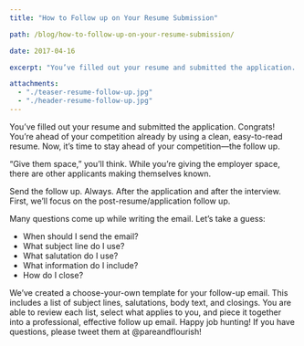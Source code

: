 ```yaml
---
title: "How to Follow up on Your Resume Submission"

path: /blog/how-to-follow-up-on-your-resume-submission/

date: 2017-04-16

excerpt: "You’ve filled out your resume and submitted the application. Congrats! You’re ahead of your competition already by using a clean, easy-to-read resume. Now, it’s time to stay ahead of your competition—the follow up."

attachments:
  - "./teaser-resume-follow-up.jpg"
  - "./header-resume-follow-up.jpg"
---
```


You’ve filled out your resume and submitted the application. Congrats! You’re ahead of your competition already by using a clean, easy-to-read resume. Now, it’s time to stay ahead of your competition—the follow up. 

“Give them space,” you’ll think. While you’re giving the employer space, there are other applicants making themselves known. 

Send the follow up. Always. After the application and after the interview. First, we’ll focus on the post-resume/application follow up. 

Many questions come up while writing the email. Let’s take a guess: 

- When should I send the email?
- What subject line do I use?
- What salutation do I use?
- What information do I include? 
- How do I close?

We’ve created a choose-your-own template for your follow-up email. This includes a list of subject lines, salutations, body text, and closings. You are able to review each list, select what applies to you, and piece it together into a professional, effective follow up email. Happy job hunting! If you have questions, please tweet them at @pareandflourish! 
